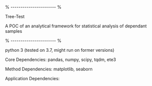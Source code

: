 % ----------------------- %

Tree-Test

A POC of an analytical framework for statistical analysis of dependant samples

% ----------------------- %

python 3 (tested on 3.7, might run on former versions) 

Core Dependencies:
pandas, numpy, scipy, tqdm, ete3

Method Dependencies:
matplotlib, seaborn

Application Dependencies:


